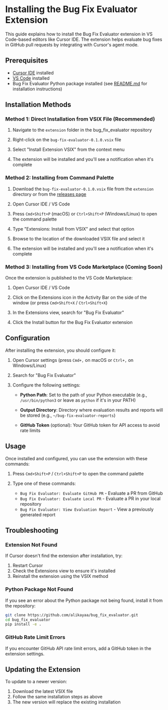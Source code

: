 # Installing the Bug Fix Evaluator Extension

This guide explains how to install the Bug Fix Evaluator extension in VS Code-based editors like Cursor IDE. The extension helps evaluate bug fixes in GitHub pull requests by integrating with Cursor's agent mode.

## Prerequisites

- [Cursor IDE](https://cursor.sh/) installed
- [VS Code](https://code.visualstudio.com) installed
- Bug Fix Evaluator Python package installed (see [README.md](../README.md) for installation instructions)

## Installation Methods

### Method 1: Direct Installation from VSIX File (Recommended)

1. Navigate to the `extension` folder in the bug_fix_evaluator repository

2. Right-click on the `bug-fix-evaluator-0.1.0.vsix` file 

3. Select "Install Extension VSIX" from the context menu

4. The extension will be installed and you'll see a notification when it's complete

### Method 2: Installing from Command Palette

1. Download the `bug-fix-evaluator-0.1.0.vsix` file from the `extension` directory or from the [releases page](https://github.com/alikayaa/bug_fix_evaluator/releases)

2. Open Cursor IDE / VS Code

3. Press `Cmd+Shift+P` (macOS) or `Ctrl+Shift+P` (Windows/Linux) to open the command palette

4. Type "Extensions: Install from VSIX" and select that option

5. Browse to the location of the downloaded VSIX file and select it

6. The extension will be installed and you'll see a notification when it's complete

### Method 3: Installing from VS Code Marketplace (Coming Soon)

Once the extension is published to the VS Code Marketplace:

1. Open Cursor IDE / VS Code

2. Click on the Extensions icon in the Activity Bar on the side of the window (or press `Cmd+Shift+X` / `Ctrl+Shift+X`)

3. In the Extensions view, search for "Bug Fix Evaluator"

4. Click the Install button for the Bug Fix Evaluator extension

## Configuration

After installing the extension, you should configure it:

1. Open Cursor settings (press `Cmd+,` on macOS or `Ctrl+,` on Windows/Linux)

2. Search for "Bug Fix Evaluator"

3. Configure the following settings:

   - **Python Path**: Set to the path of your Python executable (e.g., `/usr/bin/python3` or leave as `python` if it's in your PATH)
   
   - **Output Directory**: Directory where evaluation results and reports will be stored (e.g., `~/bug-fix-evaluator-reports`)
   
   - **GitHub Token** (optional): Your GitHub token for API access to avoid rate limits

## Usage

Once installed and configured, you can use the extension with these commands:

1. Press `Cmd+Shift+P` / `Ctrl+Shift+P` to open the command palette

2. Type one of these commands:
   - `Bug Fix Evaluator: Evaluate GitHub PR` - Evaluate a PR from GitHub
   - `Bug Fix Evaluator: Evaluate Local PR` - Evaluate a PR in your local repository
   - `Bug Fix Evaluator: View Evaluation Report` - View a previously generated report

## Troubleshooting

### Extension Not Found

If Cursor doesn't find the extension after installation, try:
1. Restart Cursor
2. Check the Extensions view to ensure it's installed
3. Reinstall the extension using the VSIX method

### Python Package Not Found

If you see an error about the Python package not being found, install it from the repository:
```bash
git clone https://github.com/alikayaa/bug_fix_evaluator.git
cd bug_fix_evaluator
pip install -e .
```

### GitHub Rate Limit Errors

If you encounter GitHub API rate limit errors, add a GitHub token in the extension settings.

## Updating the Extension

To update to a newer version:
1. Download the latest VSIX file
2. Follow the same installation steps as above
3. The new version will replace the existing installation 